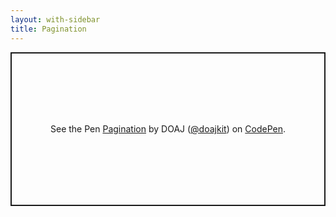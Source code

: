 ```yaml
---
layout: with-sidebar
title: Pagination
---
```


<p class="codepen" data-height="246" data-theme-id="dark" data-default-tab="result" data-user="doajkit" data-slug-hash="NWbgzLW" style="height: 246px; box-sizing: border-box; display: flex; align-items: center; justify-content: center; border: 2px solid; margin: 1em 0; padding: 1em;" data-pen-title="Pagination">
  <span>See the Pen <a href="https://codepen.io/doajkit/pen/NWbgzLW">
  Pagination</a> by DOAJ (<a href="https://codepen.io/doajkit">@doajkit</a>)
  on <a href="https://codepen.io">CodePen</a>.</span>
</p>
<script async src="https://cpwebassets.codepen.io/assets/embed/ei.js"></script>
